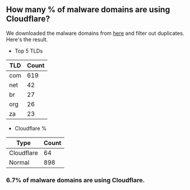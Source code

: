 ## How many % of malware domains are using Cloudflare?


We downloaded the malware domains from [here](https://urlhaus.abuse.ch) and filter out duplicates.
Here's the result.


[//]: # (start replacement)


- Top 5 TLDs

| TLD | Count |
| --- | --- |
| com | 619 |
| net | 42 |
| br | 27 |
| org | 26 |
| za | 23 |


- Cloudflare %

| Type | Count |
| --- | --- |
| Cloudflare | 64 |
| Normal | 898 |


### 6.7% of malware domains are using Cloudflare.